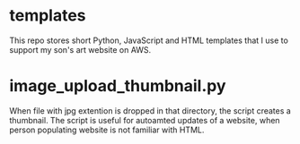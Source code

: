 # templates
This repo stores short Python, JavaScript and HTML templates that I use to support my son's art website on AWS.

# image_upload_thumbnail.py
  When file with jpg extention is dropped in that directory, the script creates a thumbnail.
  The script is useful for autoamted updates of a website, when person populating website is not familiar with HTML.

